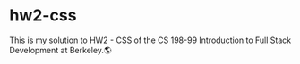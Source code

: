 # hw2-css
This is my solution to HW2 - CSS of the CS 198-99 Introduction to Full Stack Development at Berkeley.🌎
